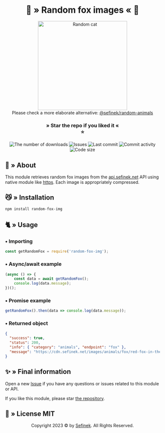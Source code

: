 <div align="center">
    <h1>🦊 » Random fox images « 🦊</h1>
    <img src="https://cdn.sefinek.net/images/animals/fox/red-fox-in-the-wild-2-1624831.jpg" alt="Random cat" height="290px">
    <div>Please check a more elaborate alternative: <a href="https://www.npmjs.com/package/@sefinek/random-animals" target="_blank">@sefinek/random-animals</a></div>
    <h3>
        » Star the repo if you liked it «<br>⭐
    </h3>
    <a href="https://www.npmjs.com/package/@sefinek/random-fox-img" target="_blank" title="random-fox-img - npm" style="text-decoration:none">
        <img src="https://img.shields.io/npm/dt/@sefinek/random-fox-img.svg?maxAge=3600" alt="The number of downloads">
        <img src="https://img.shields.io/github/issues/sefinek24/random-fox-img" alt="Issues">
        <img src="https://img.shields.io/github/last-commit/sefinek24/random-fox-img" alt="Last commit">
        <img src="https://img.shields.io/github/commit-activity/w/sefinek24/random-fox-img" alt="Commit activity">
        <img src="https://img.shields.io/github/languages/code-size/sefinek24/random-fox-img" alt="Code size">
    </a>
</div>


## 📑 » About
This module retrieves random fox images from the [api.sefinek.net](https://api.sefinek.net) API using native module like [https](https://nodejs.org/api/https.html). Each image is appropriately compressed.


## 😼 » Installation
```bash
npm install random-fox-img
```

## 🐈 » Usage
### • Importing
```js
const getRandomFox = require('random-fox-img');
```
### • Async/await example
```js
(async () => {
    const data = await getRandomFox();
    console.log(data.message);
})();
```
### • Promise example
```js
getRandomFox().then(data => console.log(data.message));
```
### • Returned object
```json
{
  "success": true,
  "status": 200,
  "info": { "category": "animals", "endpoint": "fox" },
  "message": "https://cdn.sefinek.net/images/animals/fox/red-fox-in-the-wild-2-1624831.jpg"
}
```


## ✨ » Final information
Open a new [Issue](https://github.com/sefinek24/random-fox-img/issues/new) if you have any questions or issues related to this module or API.

If you like this module, please star [the repository](https://github.com/sefinek24/random-fox-img).


## 📜 » License MIT
<div align="center">
    Copyright 2023 © by <a href="https://sefinek.net">Sefinek</a>. All Rights Reserved.
</div>